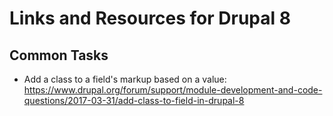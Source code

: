 # Links and Resources for Drupal 8

## Common Tasks
 - Add a class to a field's markup based on a value: https://www.drupal.org/forum/support/module-development-and-code-questions/2017-03-31/add-class-to-field-in-drupal-8
